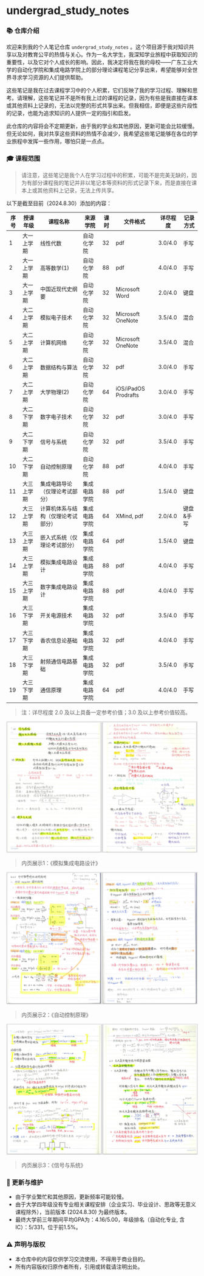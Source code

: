 # undergrad_study_notes

### 📚 仓库介绍

欢迎来到我的个人笔记仓库 `undergrad_study_notes` 。这个项目源于我对知识共享以及对教育公平的热情与关心。作为一名大学生，我深知学业旅程中获取知识的重要性，以及它对个人成长的影响。因此，我决定将我在我的母校——广东工业大学的自动化学院和集成电路学院上的部分理论课程笔记分享出来，希望能够对全世界寻求学习资源的人们提供帮助。

这些笔记是我在过去课程学习中的个人积累，它们反映了我的学习过程、理解和思考。请理解，这些笔记并不是所有我上过的课程的记录，因为有些是我直接在课本或其他资料上记录的，无法以完整的形式共享出来。但我相信，即便是这些片段性的记录，也能为追求知识的人提供一定的指引和启发。

此仓库的内容将会不定期更新，由于我的学业和其他原因，更新可能会比较缓慢。但无论如何，我对共享这些资料的热情不会减少，我希望这些笔记能够在各位的学业旅程中发挥一些作用，哪怕只是一点点。

### 🎓 课程范围

> 请注意，这些笔记是我个人在学习过程中的积累，可能不是完美无缺的，因为有部分课程我的笔记并非以笔记本等资料的形式记录下来，而是直接在课本上或其他资料上记录，无法上传共享。

以下是截至目前（2024.8.30）添加的内容：

| 序号 | 授课年级  | 课程名称              | 来源学院   | 课时  | 文件格式                 | 详尽程度    | 记录方式  |
| ---- | ----- | ----------------- | ------ | --- | -------------------- | ------- | ----- |
| 1 | 大一上学期 | 线性代数              | 自动化学院  | 32  | pdf                  | 3.0/4.0 | 手写    |
| 2 | 大一上学期 | 高等数学(1)           | 自动化学院  | 88  | pdf                  | 4.0/4.0 | 手写    |
| 3 | 大一上学期 | 中国近现代史纲要          | 自动化学院  | 32  | Microsoft Word       | 2.0/4.0 | 键盘    |
| 4 | 大二上学期 | 模拟电子技术            | 自动化学院  | 32  | Microsoft OneNote    | 3.5/4.0 | 混合    |
| 5 | 大二上学期 | 计算机网络             | 自动化学院  | 32  | Microsoft OneNote    | 3.5/4.0 | 混合    |
| 6 | 大二上学期 | 数据结构与算法           | 自动化学院  | 32  | pdf                  | 3.0/4.0 | 手写    |
| 7 | 大二上学期 | 大学物理(2)           | 自动化学院  | 64  | iOS/iPadOS Prodrafts | 3.0/4.0 | 手写    |
| 8 | 大二下学期 | 数字电子技术            | 自动化学院  | 32  | pdf                  | 3.0/4.0 | 手写    |
| 9 | 大二下学期 | 信号与系统             | 自动化学院  | 32  | pdf                  | 3.5/4.0 | 手写    |
| 10 | 大二下学期 | 自动控制原理            | 自动化学院  | 88  | pdf                  | 4.0/4.0 | 手写    |
| 11 | 大三上学期 | 集成电路导论（仅理论考试部分）   | 集成电路学院 | 88  | pdf                  | 1.5/4.0 | 键盘    |
| 12 | 大三上学期 | 计算机体系与结构（仅理论考试部分） | 集成电路学院 | 64  | XMind, pdf           | 2.0/4.0 | 键盘&手写 |
| 13 | 大三上学期 | 嵌入式系统（仅理论考试部分）    | 集成电路学院 | 64  | pdf                  | 1.5/4.0 | 键盘    |
| 14 | 大三上学期 | 模拟集成电路设计          | 集成电路学院 | 88  | pdf                  | 4.0/4.0 | 手写    |
| 15 | 大三上学期 | 数字集成电路设计          | 集成电路学院 | 88  | pdf                  | 4.0/4.0 | 手写    |
| 16 | 大三下学期 | 开关电源技术            | 集成电路学院 | 32  | pdf                  | 3.5/4.0 | 手写    |
| 17 | 大三下学期 | 香农信息论基础           | 集成电路学院 | 32  | pdf                  | 4.0/4.0 | 手写    |
| 18 | 大三下学期 | 射频通信电路基础          | 集成电路学院 | 32  | pdf                  | 3.5/4.0 | 手写    |
| 19 | 大三下学期 | 通信原理              | 集成电路学院 | 64  | pdf                  | 4.0/4.0 | 手写    |

> 注：详尽程度 2.0 及以上具备一定参考价值；3.0 及以上参考价值较高。


![thumbnail1.jpg](./thumbnails/thumbnail1.jpg)

> 内页展示1：《模拟集成电路设计》

![thumbnail2.jpg](./thumbnails/thumbnail2.jpg)

> 内页展示2：《自动控制原理》

![thumbnail3.jpg](./thumbnails/thumbnail3.jpg)

> 内页展示3：《信号与系统》

### 🔄 更新与维护

- 由于学业繁忙和其他原因，更新频率可能较慢。
- 由于大学四年级没有专业相关课程安排（企业实习、毕业设计、思政等无意义课程除外），当前版本 (2024.8.30) 为最终版本。
- 最终大学前三年期间平均GPA为：4.16/5.00，年级排名（自动化专业, 含IC）：5/331，位于前1.5%。

### ⚠️ 声明与版权

- 本仓库中的内容仅供学习交流使用，不得用于商业目的。
- 所有内容版权归原作者所有，引用或转载请注明出处。
